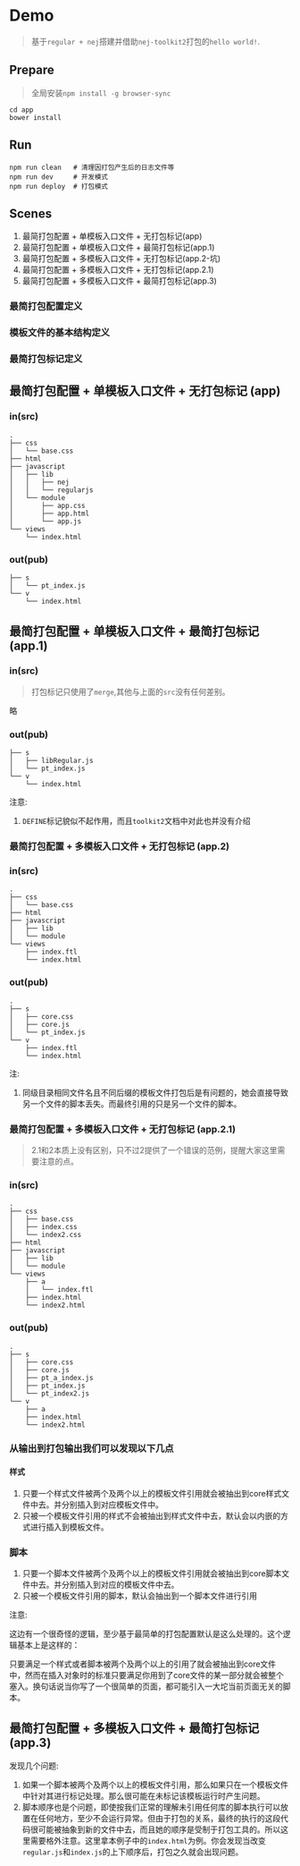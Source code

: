 
# Demo

> 基于`regular + nej`搭建并借助`nej-toolkit2`打包的`hello world!`.

## Prepare

> 全局安装`npm install -g browser-sync`

```
cd app
bower install
```

## Run

```
npm run clean   # 清理因打包产生后的日志文件等
npm run dev     # 开发模式
npm run deploy  # 打包模式
```

## Scenes

1. 最简打包配置 + 单模板入口文件 + 无打包标记(app)
2. 最简打包配置 + 单模板入口文件 + 最简打包标记(app.1)
3. 最简打包配置 + 多模板入口文件 + 无打包标记(app.2-坑)
4. 最简打包配置 + 多模板入口文件 + 无打包标记(app.2.1)
5. 最简打包配置 + 多模板入口文件 + 最简打包标记(app.3)

### 最简打包配置定义

### 模板文件的基本结构定义

### 最简打包标记定义

## 最简打包配置 + 单模板入口文件 + 无打包标记 (app)

### in(src)

```
.
├── css
│   └── base.css
├── html
├── javascript
│   ├── lib
│   │   ├── nej
│   │   └── regularjs
│   └── module
│       ├── app.css
│       ├── app.html
│       └── app.js
└── views
    └── index.html
```

### out(pub)

```
├── s
│   └── pt_index.js
└── v
    └── index.html
```

## 最简打包配置 + 单模板入口文件 + 最简打包标记 (app.1)


### in(src)

> 打包标记只使用了`merge`,其他与上面的`src`没有任何差别。

略

### out(pub)

```
├── s
│   ├── libRegular.js
│   └── pt_index.js
└── v
    └── index.html
```

注意:  
1. `DEFINE`标记貌似不起作用，而且`toolkit2`文档中对此也并没有介绍

### 最简打包配置 + 多模板入口文件 + 无打包标记 (app.2) 

### in(src)

```
.
├── css
│   └── base.css
├── html
├── javascript
│   ├── lib
│   └── module
└── views
    ├── index.ftl  
    └── index.html  
```

### out(pub)

```
.
├── s
│   ├── core.css
│   ├── core.js
│   └── pt_index.js
└── v
    ├── index.ftl
    └── index.html
```

注:

1. 同级目录相同文件名且不同后缀的模板文件打包后是有问题的，她会直接导致另一个文件的脚本丢失。而最终引用的只是另一个文件的脚本。

### 最简打包配置 + 多模板入口文件 + 无打包标记 (app.2.1) 

> 2.1和2本质上没有区别，只不过2提供了一个错误的范例，提醒大家这里需要注意的点。

### in(src)

```
.
├── css
│   ├── base.css
│   ├── index.css
│   └── index2.css
├── html
├── javascript
│   ├── lib
│   └── module
└── views
    ├── a
    │   └── index.ftl
    ├── index.html
    └── index2.html
```

### out(pub)

```
.
├── s
│   ├── core.css
│   ├── core.js
│   ├── pt_a_index.js
│   ├── pt_index.js
│   └── pt_index2.js
└── v
    ├── a
    ├── index.html
    └── index2.html
```

### 从输出到打包输出我们可以发现以下几点

#### 样式

1. 只要一个样式文件被两个及两个以上的模板文件引用就会被抽出到core样式文件中去。并分别插入到对应模板文件中。
2. 只被一个模板文件引用的样式不会被抽出到样式文件中去，默认会以内嵌的方式进行插入到模板文件。

### 脚本

1. 只要一个脚本文件被两个及两个以上的模板文件引用就会被抽出到core脚本文件中去。并分别插入到对应的模板文件中去。
2. 只被一个模板文件引用的脚本，默认会抽出到一个脚本文件进行引用

注意:

这边有一个很奇怪的逻辑，至少基于最简单的打包配置默认是这么处理的。这个逻辑基本上是这样的：

只要满足一个样式或者脚本被两个及两个以上的引用了就会被抽出到core文件中，然而在插入对象时的标准只要满足你用到了core文件的某一部分就会被整个塞入。换句话说当你写了一个很简单的页面，都可能引入一大坨当前页面无关的脚本。

## 最简打包配置 + 多模板入口文件 + 最简打包标记(app.3)

发现几个问题:

1. 如果一个脚本被两个及两个以上的模板文件引用，那么如果只在一个模板文件中针对其进行标记处理。那么很可能在未标记该模板运行时产生问题。
2. 脚本顺序也是个问题，即使按我们正常的理解未引用任何库的脚本执行可以放置在任何地方，至少不会运行异常。但由于打包的关系，最终的执行的这段代码很可能被抽象到新的文件中去，而且她的顺序是受制于打包工具的。所以这里需要格外注意。这里拿本例子中的`index.html`为例。你会发现当改变`regular.js`和`index.js`的上下顺序后，打包之久就会出现问题。






